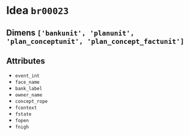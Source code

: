 # Idea `br00023`

## Dimens `['bankunit', 'planunit', 'plan_conceptunit', 'plan_concept_factunit']`

## Attributes
- `event_int`
- `face_name`
- `bank_label`
- `owner_name`
- `concept_rope`
- `fcontext`
- `fstate`
- `fopen`
- `fnigh`
